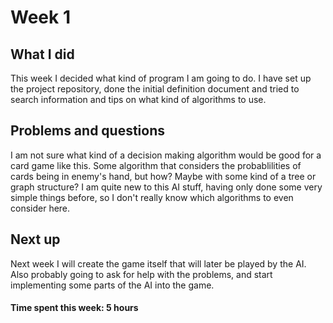 # Week 1

## What I did

This week I decided what kind of program I am going to do. I have set up the project repository, done the initial definition document and tried to search information and tips on what kind of algorithms to use.

## Problems and questions

I am not sure what kind of a decision making algorithm would be good for a card game like this. Some algorithm that considers the probablilities of cards being in enemy's hand, but how? Maybe with some kind of a tree or graph structure? I am quite new to this AI stuff, having only done some very simple things before, so I don't really know which algorithms to even consider here.

## Next up

Next week I will create the game itself that will later be played by the AI. Also probably going to ask for help with the problems, and start implementing some parts of the AI into the game.

#### Time spent this week: 5 hours
